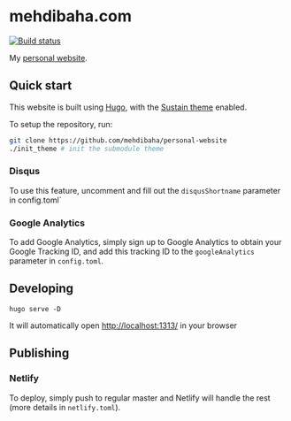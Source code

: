 # mehdibaha.com

[![Build status](https://travis-ci.org/mehdibaha/personal-website.svg?branch=master)](https://travis-ci.org/mehdibaha/personal-website)

My [personal website](https://mehdibaha.com).

## Quick start
This website is built using [Hugo](https://gohugo.io/), with the [Sustain theme](https://github.com/nurlansu/hugo-sustain) enabled.

To setup the repository, run:

```bash
git clone https://github.com/mehdibaha/personal-website
./init_theme # init the submodule theme
```

### Disqus

To use this feature, uncomment and fill out the `disqusShortname` parameter in config.toml`

### Google Analytics

To add Google Analytics, simply sign up to Google Analytics to obtain your Google Tracking ID, and add this tracking ID to the `googleAnalytics` parameter in `config.toml`.

## Developing

`hugo serve -D`

It will automatically open <http://localhost:1313/> in your browser

## Publishing

### Netlify

To deploy, simply push to regular master and Netlify will handle the rest (more details in `netlify.toml`).